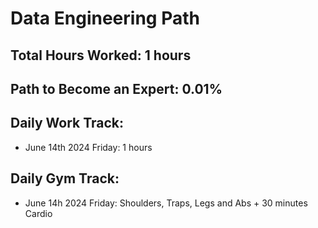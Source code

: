 # Data Engineering Path

## Total Hours Worked:        1 hours
## Path to Become an Expert:  0.01%

## Daily Work Track:
  - June 14th 2024 Friday:  1 hours


## Daily Gym Track:
  - June 14h 2024 Friday:   Shoulders, Traps, Legs and Abs + 30 minutes Cardio
